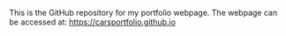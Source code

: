 This is the GitHub repository for my portfolio webpage. The webpage can be accessed at: https://carsportfolio.github.io
